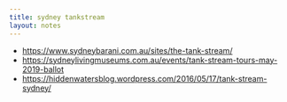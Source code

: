 ```yaml
---
title: sydney tankstream
layout: notes
---
```


- https://www.sydneybarani.com.au/sites/the-tank-stream/
- https://sydneylivingmuseums.com.au/events/tank-stream-tours-may-2019-ballot
- https://hiddenwatersblog.wordpress.com/2016/05/17/tank-stream-sydney/

